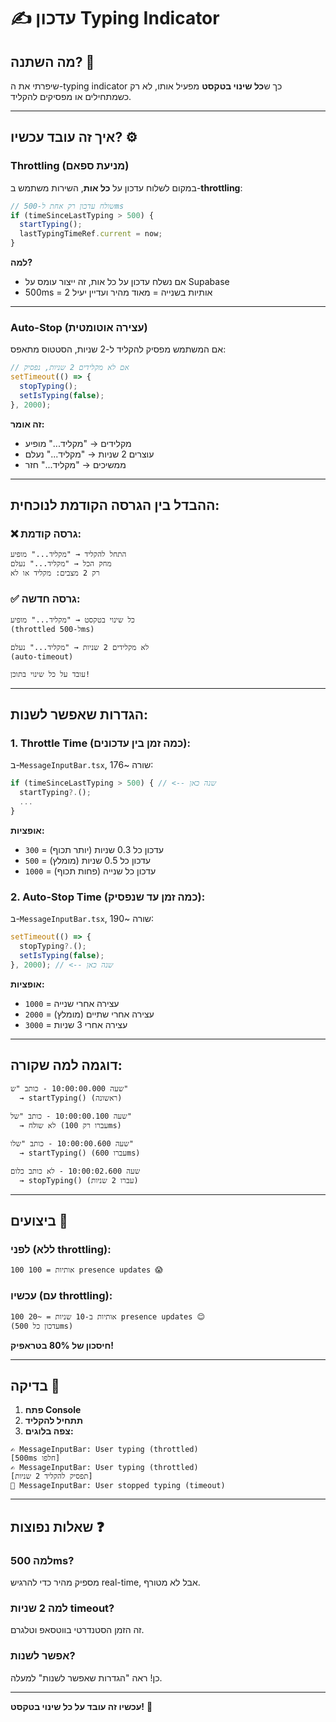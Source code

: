 # ✍️ עדכון Typing Indicator

## מה השתנה? 🔄

שיפרתי את ה-typing indicator כך ש**כל שינוי בטקסט** מפעיל אותו, לא רק כשמתחילים או מפסיקים להקליד.

---

## איך זה עובד עכשיו? ⚙️

### Throttling (מניעת ספאם)

במקום לשלוח עדכון על **כל אות**, השירות משתמש ב-**throttling**:

```typescript
// שולח עדכון רק אחת ל-500ms
if (timeSinceLastTyping > 500) {
  startTyping();
  lastTypingTimeRef.current = now;
}
```

**למה?**
- אם נשלח עדכון על כל אות, זה ייצור עומס על Supabase
- 500ms = 2 אותיות בשנייה = מאוד מהיר ועדיין יעיל

---

### Auto-Stop (עצירה אוטומטית)

אם המשתמש מפסיק להקליד ל-2 שניות, הסטטוס מתאפס:

```typescript
// אם לא מקלידים 2 שניות, נפסיק
setTimeout(() => {
  stopTyping();
  setIsTyping(false);
}, 2000);
```

**זה אומר:**
- מקלידים → "מקליד..." מופיע
- עוצרים 2 שניות → "מקליד..." נעלם
- ממשיכים → "מקליד..." חזר

---

## ההבדל בין הגרסה הקודמת לנוכחית:

### ❌ גרסה קודמת:
```
התחל להקליד → "מקליד..." מופיע
מחק הכל → "מקליד..." נעלם
רק 2 מצבים: מקליד או לא
```

### ✅ גרסה חדשה:
```
כל שינוי בטקסט → "מקליד..." מופיע
(throttled ל-500ms)

לא מקלידים 2 שניות → "מקליד..." נעלם
(auto-timeout)

עובד על כל שינוי בתוכן!
```

---

## הגדרות שאפשר לשנות:

### 1. Throttle Time (כמה זמן בין עדכונים):

ב-`MessageInputBar.tsx`, שורה ~176:

```typescript
if (timeSinceLastTyping > 500) { // <-- שנה כאן
  startTyping?.();
  ...
}
```

**אופציות:**
- `300` = עדכון כל 0.3 שניות (יותר תכוף)
- `500` = עדכון כל 0.5 שניות (מומלץ)
- `1000` = עדכון כל שנייה (פחות תכוף)

### 2. Auto-Stop Time (כמה זמן עד שנפסיק):

ב-`MessageInputBar.tsx`, שורה ~190:

```typescript
setTimeout(() => {
  stopTyping?.();
  setIsTyping(false);
}, 2000); // <-- שנה כאן
```

**אופציות:**
- `1000` = עצירה אחרי שנייה
- `2000` = עצירה אחרי שתיים (מומלץ)
- `3000` = עצירה אחרי 3 שניות

---

## דוגמה למה שקורה:

```
שעה 10:00:00.000 - כותב "ש"
  → startTyping() (ראשונה)

שעה 10:00:00.100 - כותב "של"
  → לא שולח (עברו רק 100ms)

שעה 10:00:00.600 - כותב "שלו"
  → startTyping() (עברו 600ms)

שעה 10:00:02.600 - לא כותב כלום
  → stopTyping() (עברו 2 שניות)
```

---

## ביצועים 🚀

### לפני (ללא throttling):
```
100 אותיות = 100 presence updates 😱
```

### עכשיו (עם throttling):
```
100 אותיות ב-10 שניות = ~20 presence updates 😊
(עדכון כל 500ms)
```

**חיסכון של 80% בטראפיק!**

---

## בדיקה 🧪

1. **פתח Console**
2. **תתחיל להקליד**
3. **צפה בלוגים:**

```
✍️ MessageInputBar: User typing (throttled)
[500ms חלפו]
✍️ MessageInputBar: User typing (throttled)
[תפסיק להקליד 2 שניות]
🛑 MessageInputBar: User stopped typing (timeout)
```

---

## שאלות נפוצות ❓

### למה 500ms?
מספיק מהיר כדי להרגיש real-time, אבל לא מטורף.

### למה 2 שניות timeout?
זה הזמן הסטנדרטי בווטסאפ וטלגרם.

### אפשר לשנות?
כן! ראה "הגדרות שאפשר לשנות" למעלה.

---

**עכשיו זה עובד על כל שינוי בטקסט!** 🎉

